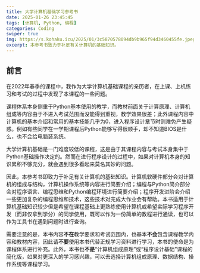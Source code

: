 ```yaml
---
title: 大学计算机基础学习参考书
date: 2025-01-26 23:45:45
tags: [计算机, Python, 编程]
categories: Coding
swiper: true
img: https://s.kohaku.icu/2025/01/3c5870578094db9b965f94d3460455fe.jpeg
excerpt: 本参考书致力于补足有关计算机的基础知识。
---
```


## 前言

在2022年春季的课程中，我作为大学计算机基础课程的亲历者，在上课、上机练习和考试的过程中发现了本课程的一些问题。

课程体系本身侧重于Python基本使用的教学，而教材前面关于计算原理、计算机组成等内容由于不进入考试范围而没能得到重视，教学效果很差；此外课程内容中计算机的基本介绍和常用的基本技能几乎为0，进入程序设计章节时则难免产生疑惑。例如有些同学在一学期课程后Python能够写得很顺手，却不知道BIOS是什么，也不会给电脑装系统。

大学计算机基础是一门难度较低的课程，这是由于其课程内容与考试本身集中于Python基础操作决定的。然而在进行程序设计的过程中，如果对计算机本身的知识累积不够充分，就会遇到很多看起来莫名其妙的问题。

因此，本参考书即致力于补足有关计算机的基础知识。计算机软硬件部分会对计算机的组成与结构，计算机操作系统等内容进行简要介绍；编程与Python简介部分会对程序语言、编程思维和Python编程环境进行简要介绍；程序开发进阶会介绍一些更加复杂的编程思维和技术，这些技术对完成大作业会有帮助。本书适用于计算机基础知识较少但是希望在课程基础上更熟练使用计算机或希望实际学习程序开发（而非仅拿到学分）的同学使用，既可以作为一份简单的教程进行通读，也可以作为工具书在遇到问题时进行查询。

需要注意的是，本书内容**不在**教学要求和考试范围内，也基本**不会**包含课程教学内容和教材内容，因此请**不要**使用本书代替正规学习资料进行学习，本书的使命是为课程体系进行补充。此外，本书也**不是**“计算机组成原理”或“程序设计基础”课程的简化版，如果对更深入的学习感兴趣，可以去选择计算机组成原理、数据结构、操作系统等课程学习。
